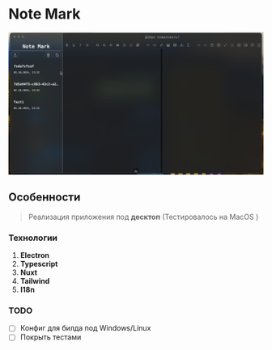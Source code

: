 # Note Mark
![img.png](img.png)

## Особенности
> Реализация приложения под **десктоп** (Тестировалось на MacOS )
>

### Технологии

1. **Electron**
2. **Typescript**
3. **Nuxt**
4. **Tailwind**
5. **I18n**

### TODO
- [ ] Конфиг для билда под Windows/Linux
- [ ] Покрыть тестами